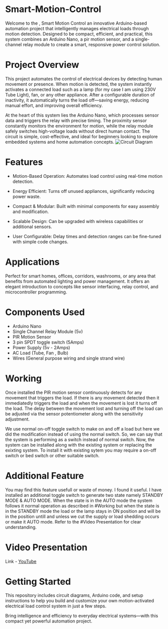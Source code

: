 # Smart-Motion-Control
Welcome to the , Smart Motion Control an innovative Arduino-based automation project that intelligently manages electrical loads through motion detection. Designed to be compact, efficient, and practical, this system combines an Arduino Nano, a pir motion sensor, and a single-channel relay module to create a smart, responsive power control solution.


# Project Overview

This project automates the control of electrical devices by detecting human movement or presence. When motion is detected, the system instantly activates a connected load such as a lamp (for my case I am using 230V Tube Light), fan, or any other appliance. After a configurable duration of inactivity, it automatically turns the load off—saving energy, reducing manual effort, and improving overall efficiency.

At the heart of this system lies the Arduino Nano, which processes sensor data and triggers the relay with precise timing. The proximity sensor constantly monitors the environment for motion, while the relay module safely switches high-voltage loads without direct human contact. The circuit is simple, cost-effective, and ideal for beginners looking to explore embedded systems and home automation concepts.
![Circuit Diagram](schematics/circuit_diagram.png)


# Features

- Motion-Based Operation: Automates load control using real-time motion detection.

- Energy Efficient: Turns off unused appliances, significantly reducing power waste.

- Compact & Modular: Built with minimal components for easy assembly and modification.

- Scalable Design: Can be upgraded with wireless capabilities or additional sensors.

- User Configurable: Delay times and detection ranges can be fine-tuned with simple code changes.

# Applications

Perfect for smart homes, offices, corridors, washrooms, or any area that benefits from automated lighting and power management. It offers an elegant introduction to concepts like sensor interfacing, relay control, and microcontroller programming.

# Components Used
- Arduino Nano
- Single Channel Relay Module (5v)
- PIR Motion Sensor
- 3 pin SPDT toggle switch (5Amps)
- Power Supply (5v - 2Amps)
- AC Load (Tube, Fan , Bulb)
- Wires (General purpose wiring and single strand wire)

# Working
Once installed the PIR motion sensor continuously detects for any movement that triggers the load. If there is any movement detected then it immediatedly triggers the load     and when the movement is lost it turns off the load.
The delay between the movement lost and turning off the load can be adjusted via the sensor potentiometer along with the sensitivity adjustment.

We use normal on-off toggle switch to make on and off a load but here we did the modification instead of using the normal switch. So, we can say that the system is   performing as a switch instead of normal switch. Now, the system can be installed along with the existing system or replacing the exixting system.
To install it with existing sytem you may require a on-off switch or bed switch or other suitable switch.
   
# Additional Feature
You may find this feature usefull or waste of money. I found it useful.
I have installed an additional toggle switch to generate two state namely STANDBY MODE & AUTO MODE. When the state is in the AUTO mode the system follows it normal operation as described in #Working but when the state is in the STANDBY mode the load or the lamp stays in ON position and will be in the position untill and unless we cut the supply or load shedding occurs or make it AUTO mode.
Refer to the #Video Presentation for clear understanding.

# Video Presentation
Link - [YouTube](https://youtu.be/U4pLusIxolA?si=uFR4TJKkqkDfAYvf)
# Getting Started
This repository includes circuit diagrams, Arduino code, and setup instructions to help you build and customize your own motion-activated electrical load control system in just a few steps.

Bring intelligence and efficiency to everyday electrical systems—with this compact yet powerful automation project.
